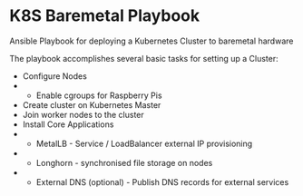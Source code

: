 # K8S Baremetal Playbook

Ansible Playbook for deploying a Kubernetes Cluster to baremetal hardware

The playbook accomplishes several basic tasks for setting up a Cluster:
- Configure Nodes
- - Enable cgroups for Raspberry Pis
- Create cluster on Kubernetes Master
- Join worker nodes to the cluster
- Install Core Applications
- - MetalLB - Service / LoadBalancer external IP provisioning
- - Longhorn - synchronised file storage on nodes
- - External DNS (optional) - Publish DNS records for external services
